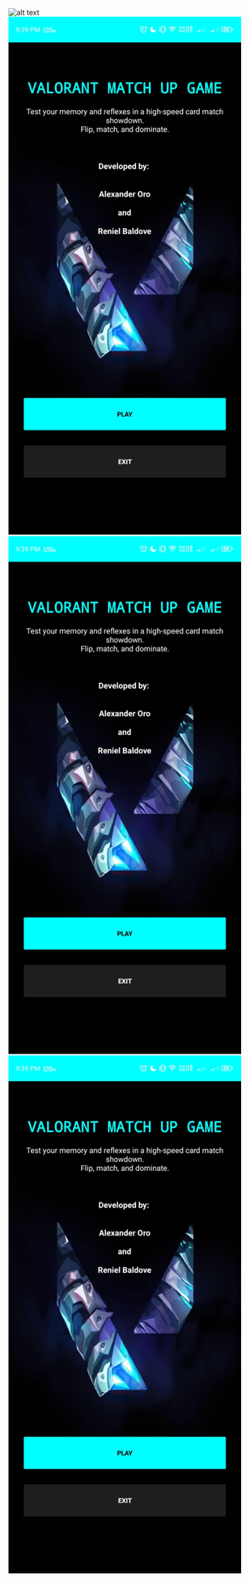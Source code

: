 ![alt text](https://github.com/bhimlex13/Match-Up-Game-Valorant-Theme/blob/master/main/app/src/main/res/drawable/ss1.jpeg?raw=true)
![Game Screenshot](https://raw.githubusercontent.com/bhimlex13/Match-Up-Game-Valorant-Theme/main/app/src/main/res/drawable/ss1.jpeg)
![Game Screenshot](https://raw.githubusercontent.com/bhimlex13/Match-Up-Game-Valorant-Theme/main/app/src/main/res/drawable/ss1.jpeg)
![Sample Screenshot #1](https://github.com/bhimlex13/Match-Up-Game-Valorant-Theme/blob/master/app/src/main/res/drawable/ss1.jpeg?raw=true)
